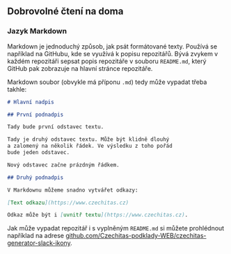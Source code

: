 ## Dobrovolné čtení na doma

### Jazyk Markdown

Markdown je jednoduchý způsob, jak psát formátované texty. Používá se například na GitHubu, kde se využívá k popisu repozitářů. Bývá zvykem v každém repozitáři sepsat popis repozitáře v souboru `README.md`, který GitHub pak zobrazuje na hlavní stránce repozitáře.

Markdown soubor (obvykle má příponu `.md`) tedy může vypadat třeba takhle:

```markdown
# Hlavní nadpis

## První podnadpis

Tady bude první odstavec textu.

Tady je druhý odstavec textu. Může být klidně dlouhý
a zalomený na několik řádek. Ve výsledku z toho pořád
bude jeden odstavec.

Nový odstavec začne prázdným řádkem.

## Druhý podnadpis

V Markdownu můžeme snadno vytvářet odkazy:

[Text odkazu](https://www.czechitas.cz)

Odkaz může být i [uvnitř textu](https://www.czechitas.cz).
```

Jak může vypadat repozitář i s vyplněným `README.md` si můžete prohlédnout například na adrese [github.com/Czechitas-podklady-WEB/czechitas-generator-slack-ikony](https://github.com/Czechitas-podklady-WEB/czechitas-generator-slack-ikony).
